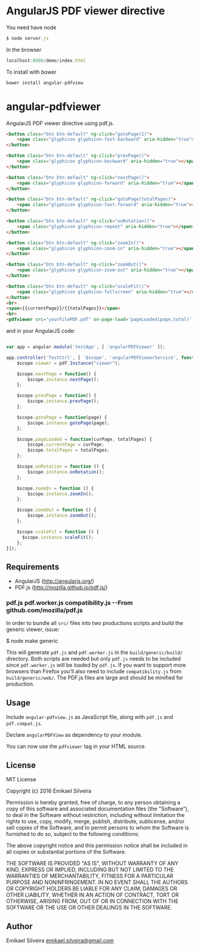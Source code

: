 # AngularJS PDF viewer directive

You need have node
``` js
$ node server.js 
```

In the browser
``` js
localhost:8000/demo/index.html
```

To install with bower
``` js
bower install angular-pdfview
```

# angular-pdfviewer

AngularJS PDF viewer directive using pdf.js.

``` html
<button class="btn btn-default" ng-click="gotoPage(1)">
    <span class="glyphicon glyphicon-fast-backward" aria-hidden="true"></span>
</button>

<button class="btn btn-default" ng-click="prevPage()">
    <span class="glyphicon glyphicon-backward" aria-hidden="true"></span>
</button>

<button class="btn btn-default" ng-click="nextPage()">
    <span class="glyphicon glyphicon-forward" aria-hidden="true"></span>
</button>

<button class="btn btn-default" ng-click="gotoPage(totalPages)">
    <span class="glyphicon glyphicon-fast-forward" aria-hidden="true"></span>
</button>

<button class="btn btn-default" ng-click="onRotation()">
    <span class="glyphicon glyphicon-repeat" aria-hidden="true"></span>
</button>

<button class="btn btn-default" ng-click="zoomIn()">
    <span class="glyphicon glyphicon-zoom-in" aria-hidden="true"></span>
</button>

<button class="btn btn-default" ng-click="zoomOut()">
    <span class="glyphicon glyphicon-zoom-out" aria-hidden="true"></span>
</button>

<button class="btn btn-default" ng-click="scaleFit()">
    <span class="glyphicon glyphicon-fullscreen" aria-hidden="true"></span>
</button>
<br>
<span>{{currentPage}}/{{totalPages}}</span>
<br>
<pdfviewer src="yourFilePDF.pdf" on-page-load='pageLoaded(page,total)' id="viewer"></pdfviewer>
```

and in your AngularJS code:

``` js

var app = angular.module('testApp', [ 'angularPDFViewer' ]);

app.controller('TestCtrl', [ '$scope', 'angularPDFViewerService', function($scope, pdf) {
	$scope.viewer = pdf.Instance("viewer");

	$scope.nextPage = function() {
    	$scope.instance.nextPage();
    };

    $scope.prevPage = function() {
        $scope.instance.prevPage();
    };

    $scope.gotoPage = function(page) {
        $scope.instance.gotoPage(page);
    };

    $scope.pageLoaded = function(curPage, totalPages) {
        $scope.currentPage = curPage;
        $scope.totalPages = totalPages;
    };

    $scope.onRotation = function () {
        $scope.instance.onRotation();
    };

    $scope.zoomIn = function () {
        $scope.instance.zoomIn();
    };

    $scope.zoomOut = function () {
        $scope.instance.zoomOut();
    };

    $scope.scaleFit = function () {
      $scope.instance.scaleFit();
    };
}]);
```

## Requirements

* AngularJS (http://angularjs.org/)
* PDF.js (http://mozilla.github.io/pdf.js/)

### pdf.js pdf.worker.js compatibility.js  --From github.com/mozilla/pdf.js
  In order to bundle all `src/` files into two productions scripts and build the generic
  viewer, issue:

  $ node make generic

  This will generate `pdf.js` and `pdf.worker.js` in the `build/generic/build/` directory.
  Both scripts are needed but only `pdf.js` needs to be included since `pdf.worker.js` will
  be loaded by `pdf.js`. If you want to support more browsers than Firefox you'll also need
  to include `compatibility.js` from `build/generic/web/`. The PDF.js files are large and
  should be minified for production.

## Usage

Include `angular-pdfview.js` as JavaScript file, along with `pdf.js` and `pdf.compat.js`.

Declare `angularPDFView` as dependency to your module.

You can now use the `pdfviewer` tag in your HTML source.

## License

MIT License

Copyright (c) 2016 Emikael Silveira

Permission is hereby granted, free of charge, to any person obtaining a copy of this software and associated documentation files (the "Software"), to deal in the Software without restriction, including without limitation the rights to use, copy, modify, merge, publish, distribute, sublicense, and/or sell copies of the Software, and to permit persons to whom the Software is furnished to do so, subject to the following conditions:

The above copyright notice and this permission notice shall be included in all copies or substantial portions of the Software.

THE SOFTWARE IS PROVIDED "AS IS", WITHOUT WARRANTY OF ANY KIND, EXPRESS OR IMPLIED, INCLUDING BUT NOT LIMITED TO THE WARRANTIES OF MERCHANTABILITY, FITNESS FOR A PARTICULAR PURPOSE AND NONINFRINGEMENT. IN NO EVENT SHALL THE AUTHORS OR COPYRIGHT HOLDERS BE LIABLE FOR ANY CLAIM, DAMAGES OR OTHER LIABILITY, WHETHER IN AN ACTION OF CONTRACT, TORT OR OTHERWISE, ARISING FROM, OUT OF OR IN CONNECTION WITH THE SOFTWARE OR THE USE OR OTHER DEALINGS IN THE SOFTWARE.

## Author
Emikael Silveira <emikael.silveira@gmail.com>
